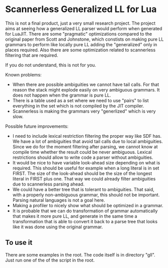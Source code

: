 Scannerless Generalized LL for Lua
==================================

This is not a final product, just a very small research project. The
project aims at seeing how a generalized LL parser would perform when
generated for LuaJIT. There are some "pragmatic" optimizations
compared to the original paper from Scott and Johnstone, which
constists on making pure LL grammars to perform like locally pure LL
adding the "generalized" only in places required. Also there are some
optimization related to scannerless filtering that are required.

If you do not understand, this is not for you.

Known problems:

* When there are possible ambiguities we cannot have tail calls. For
  that reason the stack might explode easily on very ambiguous
  grammars. It does not happen when the grammar is pure LL.
* There is a table used as a set where we need to use "pairs" to list
  everything in the set which is not compiled by the JIT compiler.
* Scannerless is making the grammars very "generlized" which is very
  slow.

Possible future improvements:

* I need to include lexical restriction filtering the proper way like
  SDF has. We have a lot of ambiguities that avoid tail calls due to
  local ambiguities. Since we do for the moment filtering after
  parsing, we cannot know at compile time whether the result could be
  never ambiguous.  Lexical restrictions should allow to write code a
  parser without ambiguities.
* It would be nice to have variable look-ahead size depending on what
  is required. This should be useful for example when a long literal
  is in set FIRST. The size of the look-ahead should be the size of
  the longest literal in FIRST plus one. That way we could already
  filter ambiguities due to scannerless parsing ahead.
* We could have a better tree that is tolerant to ambiguities. That
  said, with a properly non-ambiguous grammar, this should not be
  important. Parsing natural languages is not a goal here.
* Making a profiler to nicely show what should be optimized in a grammar.
* It is probable that we can do transformation of grammar
  automatically that makes it more pure LL, and generate in the same
  time a transformation that is able to convert it back to a parse
  tree that looks like it was done using the original grammar.

To use it
---------

There are some examples in the root. The code itself is in directory
"gll". Just run one of the of the script in the root.
